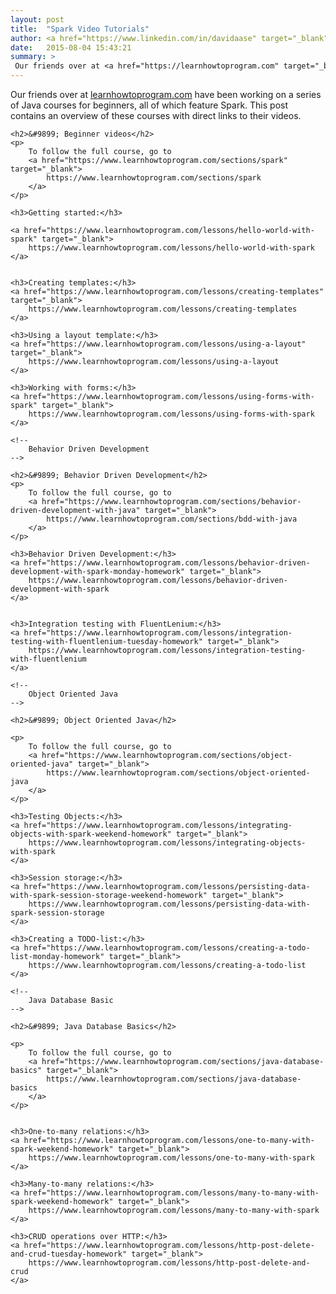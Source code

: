 ```yaml
---
layout: post
title:  "Spark Video Tutorials"
author: <a href="https://www.linkedin.com/in/davidaase" target="_blank">David Åse</a>
date:   2015-08-04 15:43:21
summary: >
 Our friends over at <a href="https://learnhowtoprogram.com" target="_blank">learnhowtoprogram.com</a> have been working on a series of Java courses for beginners, all of which feature Spark. This post contains an overview of these courses with direct links to their videos.
---
```


Our friends over at <a href="https://learnhowtoprogram.com" target="_blank">learnhowtoprogram.com</a> have been working on a series of Java courses for beginners, all of which feature Spark. This post contains an overview of these courses with direct links to their videos.
 
<section id="video-tuts">
  
    <h2>&#9899; Beginner videos</h2>
    <p>
        To follow the full course, go to 
        <a href="https://www.learnhowtoprogram.com/sections/spark" target="_blank">
            https://www.learnhowtoprogram.com/sections/spark
        </a>
    </p>

    <h3>Getting started:</h3>

    <a href="https://www.learnhowtoprogram.com/lessons/hello-world-with-spark" target="_blank">
        https://www.learnhowtoprogram.com/lessons/hello-world-with-spark
    </a>


    <h3>Creating templates:</h3>
    <a href="https://www.learnhowtoprogram.com/lessons/creating-templates" target="_blank">
        https://www.learnhowtoprogram.com/lessons/creating-templates
    </a>

    <h3>Using a layout template:</h3>
    <a href="https://www.learnhowtoprogram.com/lessons/using-a-layout" target="_blank">
        https://www.learnhowtoprogram.com/lessons/using-a-layout
    </a>

    <h3>Working with forms:</h3>
    <a href="https://www.learnhowtoprogram.com/lessons/using-forms-with-spark" target="_blank">
        https://www.learnhowtoprogram.com/lessons/using-forms-with-spark
    </a>
    
    <!-- 
        Behavior Driven Development    
    -->
    
    <h2>&#9899; Behavior Driven Development</h2>
    <p>
        To follow the full course, go to 
        <a href="https://www.learnhowtoprogram.com/sections/behavior-driven-development-with-java" target="_blank">
            https://www.learnhowtoprogram.com/sections/bdd-with-java
        </a>
    </p>
    
    <h3>Behavior Driven Development:</h3>
    <a href="https://www.learnhowtoprogram.com/lessons/behavior-driven-development-with-spark-monday-homework" target="_blank">
        https://www.learnhowtoprogram.com/lessons/behavior-driven-development-with-spark
    </a>
    

    <h3>Integration testing with FluentLenium:</h3>
    <a href="https://www.learnhowtoprogram.com/lessons/integration-testing-with-fluentlenium-tuesday-homework" target="_blank">
        https://www.learnhowtoprogram.com/lessons/integration-testing-with-fluentlenium
    </a>
    
    <!-- 
        Object Oriented Java  
    -->
    
    <h2>&#9899; Object Oriented Java</h2>
    
    <p>
        To follow the full course, go to 
        <a href="https://www.learnhowtoprogram.com/sections/object-oriented-java" target="_blank">
            https://www.learnhowtoprogram.com/sections/object-oriented-java
        </a>
    </p>
    
    <h3>Testing Objects:</h3>
    <a href="https://www.learnhowtoprogram.com/lessons/integrating-objects-with-spark-weekend-homework" target="_blank">
        https://www.learnhowtoprogram.com/lessons/integrating-objects-with-spark
    </a>

    <h3>Session storage:</h3>
    <a href="https://www.learnhowtoprogram.com/lessons/persisting-data-with-spark-session-storage-weekend-homework" target="_blank">
        https://www.learnhowtoprogram.com/lessons/persisting-data-with-spark-session-storage
    </a>
    
    <h3>Creating a TODO-list:</h3>
    <a href="https://www.learnhowtoprogram.com/lessons/creating-a-todo-list-monday-homework" target="_blank">
        https://www.learnhowtoprogram.com/lessons/creating-a-todo-list
    </a>
    
    <!-- 
        Java Database Basic
    -->
    
    <h2>&#9899; Java Database Basics</h2>
    
    <p>
        To follow the full course, go to 
        <a href="https://www.learnhowtoprogram.com/sections/java-database-basics" target="_blank">
            https://www.learnhowtoprogram.com/sections/java-database-basics
        </a>
    </p>
    
    
    <h3>One-to-many relations:</h3>
    <a href="https://www.learnhowtoprogram.com/lessons/one-to-many-with-spark-weekend-homework" target="_blank">
        https://www.learnhowtoprogram.com/lessons/one-to-many-with-spark
    </a>
   
    <h3>Many-to-many relations:</h3>
    <a href="https://www.learnhowtoprogram.com/lessons/many-to-many-with-spark-weekend-homework" target="_blank">
        https://www.learnhowtoprogram.com/lessons/many-to-many-with-spark
    </a>
   
    <h3>CRUD operations over HTTP:</h3>
    <a href="https://www.learnhowtoprogram.com/lessons/http-post-delete-and-crud-tuesday-homework" target="_blank">
        https://www.learnhowtoprogram.com/lessons/http-post-delete-and-crud
    </a>

</section>

